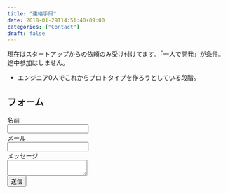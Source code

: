 ```yaml
---
title: "連絡手段"
date: 2018-01-29T14:51:40+09:00
categories: ["Contact"]
draft: false
---
```


現在はスタートアップからの依頼のみ受け付けてます。「一人で開発」が条件。途中参加はしません。
- エンジニア0人でこれからプロトタイプを作ろうとしている段階。

<!--
- https://github.com/kawax
- https://lapras.com/public/R4VYMSP
- https://qiita.com/kawax
- https://zenn.dev/kawax
-->

## フォーム

<form name="contact" method="POST" data-netlify="true">
  <div class="field">
    <label class="label">名前</label>
    <div class="control">
      <input name="name" class="input" type="text" required>
    </div>
  </div>

  <div class="field">
    <label class="label">メール</label>
    <div class="control">
      <input name="email" class="input" type="email" required>
    </div>
  </div>

  <div class="field">
    <label class="label">メッセージ</label>
    <div class="control">
      <textarea name="message" class="textarea" required></textarea>
    </div>
  </div>

  <div class="field">
    <div class="control">
        <button class="button is-primary">送信</button>
    </div>
  </div>

</form>
